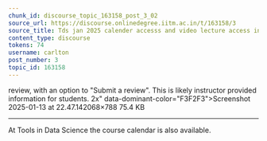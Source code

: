 ```yaml
---
chunk_id: discourse_topic_163158_post_3_02
source_url: https://discourse.onlinedegree.iitm.ac.in/t/163158/3
source_title: Tds jan 2025 calender accesss and video lecture access in portal
content_type: discourse
tokens: 74
username: carlton
post_number: 3
topic_id: 163158
---
```


 review, with an option to "Submit a review". This is likely instructor provided information for students. 2x" data-dominant-color="F3F2F3">Screenshot 2025-01-13 at 22.47.142068×788 75.4 KB

---

At Tools in Data Science the course calendar is also available.

